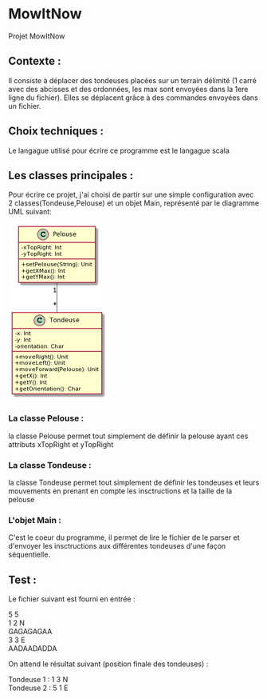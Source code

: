# MowItNow
Projet MowItNow

## Contexte :
Il consiste à déplacer des tondeuses placées sur un terrain délimité (1 carré avec des abcisses et des ordonnées, 
les max sont envoyées dans la 1ere ligne du fichier). Elles se déplacent grâce à des commandes envoyées dans un fichier.

## Choix techniques :
Le langague utilisé pour écrire ce programme est le langague scala

## Les classes principales :
Pour écrire ce projet, j'ai choisi de partir sur une simple configuration 
avec 2 classes(Tondeuse,Pelouse) et un objet Main, représenté par le diagramme UML suivant:

![alt UML](UML.png)


### La classe Pelouse :
la classe Pelouse permet tout simplement de définir la pelouse ayant ces attributs xTopRight et yTopRight

### La classe Tondeuse :
la classe Tondeuse permet tout simplement de définir les tondeuses et leurs mouvements en prenant en compte
les insctructions et la taille de la pelouse 

### L'objet Main :
C'est le coeur du programme, il permet de lire le fichier de le parser et d'envoyer les insctructions 
aux différentes tondeuses d'une façon séquentielle.

## Test :
Le fichier suivant est fourni en entrée :

5 5 \
1 2 N \
GAGAGAGAA \
3 3 E \
AADAADADDA 

On attend le résultat suivant (position finale des tondeuses) :

Tondeuse 1 : 1 3 N \
Tondeuse 2 : 5 1 E
